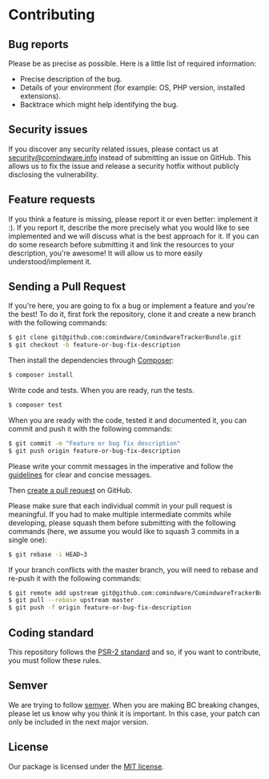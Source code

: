 # Contributing

## Bug reports

Please be as precise as possible. Here is a little list of required information:

- Precise description of the bug.
- Details of your environment (for example: OS, PHP version, installed extensions).
- Backtrace which might help identifying the bug.


## Security issues

If you discover any security related issues, please contact us at security@comindware.info instead
of submitting an issue on GitHub. This allows us to fix the issue and release a security hotfix
without publicly disclosing the vulnerability.


Feature requests
----------------

If you think a feature is missing, please report it or even better: implement it :). If you report
it, describe the more precisely what you would like to see implemented and we will discuss what is
the best approach for it. If you can do some research before submitting it and link the resources to
your description, you're awesome! It will allow us to more easily understood/implement it.


Sending a Pull Request
----------------------

If you're here, you are going to fix a bug or implement a feature and you're the best!
To do it, first fork the repository, clone it and create a new branch with the following commands:

```bash
$ git clone git@github.com:comindware/ComindwareTrackerBundle.git
$ git checkout -b feature-or-bug-fix-description
```

Then install the dependencies through [Composer](https://getcomposer.org/):

```bash
$ composer install
```

Write code and tests. When you are ready, run the tests.

```bash
$ composer test
```

When you are ready with the code, tested it and documented it, you can commit and push it with the
following commands:

```bash
$ git commit -m "Feature or bug fix description"
$ git push origin feature-or-bug-fix-description
```

Please write your commit messages in the imperative and follow the
[guidelines](http://tbaggery.com/2008/04/19/a-note-about-git-commit-messages.html) for clear and
concise messages.

Then [create a pull request](https://help.github.com/articles/creating-a-pull-request/) on GitHub.

Please make sure that each individual commit in your pull request is meaningful. If you had to make
multiple intermediate commits while developing, please squash them before submitting with the
following commands (here, we assume you would like to squash 3 commits in a single one):

```bash
$ git rebase -i HEAD~3
```

If your branch conflicts with the master branch, you will need to rebase and re-push it with the
following commands:

```bash
$ git remote add upstream git@github.com:comindware/ComindwareTrackerBundle.git
$ git pull --rebase upstream master
$ git push -f origin feature-or-bug-fix-description
```

Coding standard
---------------

This repository follows the [PSR-2 standard](http://php-fig.org/psr/psr-2/) and so,
if you want to contribute, you must follow these rules.


Semver
------

We are trying to follow [semver](http://semver.org/). When you are making BC breaking changes,
please let us know why you think it is important. In this case, your patch can only be included in
the next major version.

License
-------

Our package is licensed under the [MIT license](http://choosealicense.com/licenses/mit/).
